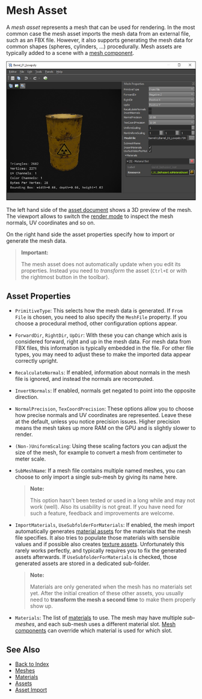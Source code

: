 # Mesh Asset

A *mesh asset* represents a mesh that can be used for rendering. In the most common case the mesh asset imports the mesh data from an external file, such as an FBX file. However, it also supports generating the mesh data for common shapes (spheres, cylinders, ...) procedurally. Mesh assets are typically added to a scene with a [mesh component](mesh-component.md).

![Mesh Asset](media/mesh-asset.jpg)

The left hand side of the [asset document](../../assets/assets-overview.md) shows a 3D preview of the mesh. The viewport allows to switch the [render mode](../../editor/editor-views.md#render-modes) to inspect the mesh normals, UV coordinates and so on.

On the right hand side the asset properties specify how to import or generate the mesh data.

> **Important:**
>
> The mesh asset does not automatically update when you edit its properties. Instead you need to *transform* the asset (`Ctrl+E` or with the rightmost button in the toolbar).

## Asset Properties

* `PrimitiveType`: This selects how the mesh data is generated. If `From File` is chosen, you need to also specify the `MeshFile` property. If you choose a procedural method, other configuration options appear.

* `ForwardDir`, `RightDir`, `UpDir`: With these you can change which axis is considered forward, right and up in the mesh data. For  mesh data from FBX files, this information is typically embedded in the file. For other file types, you may need to adjust these to make the imported data appear correctly upright.

* `RecalculateNormals`: If enabled, information about normals in the mesh file is ignored, and instead the normals are recomputed.

* `InvertNormals`: If enabled, normals get negated to point into the opposite direction.

* `NormalPrecision`, `TexCoordPrecision`: These options allow you to choose how precise normals and UV coordinates are represented. Leave these at the default, unless you notice precision issues. Higher precision means the mesh takes up more RAM on the GPU and is slightly slower to render.

* `(Non-)UniformScaling`: Using these scaling factors you can adjust the size of the mesh, for example to convert a mesh from centimeter to meter scale.

* `SubMeshName`: If a mesh file contains multiple named meshes, you can choose to only import a single sub-mesh by giving its name here.

  > **Note:**
  >
  > This option hasn't been tested or used in a long while and may not work (well). Also its usability is not great. If you have need for such a feature, feedback and improvements are welcome.

* `ImportMaterials`, `UseSubfolderForMaterials`: If enabled, the mesh import automatically generates [material assets](../../materials/materials-overview.md) for the materials that the mesh file specifies. It also tries to populate those materials with sensible values and if possible also creates [texture assets](../textures-overview.md). Unfortunately this rarely works perfectly, and typically requires you to fix the generated assets afterwards. If `UseSubfolderForMaterials` is checked, those generated assets are stored in a dedicated sub-folder.

  > **Note:**
  >
  > Materials are only generated when the mesh has no materials set yet. After the initial creation of these other assets, you usually need to **transform the mesh a second time** to make them properly show up.

* `Materials`: The list of [materials](../../materials/materials-overview.md) to use. The mesh may have multiple *sub-meshes*, and each sub-mesh uses a different material slot. [Mesh components](mesh-component.md) can override which material is used for which slot.

## See Also

* [Back to Index](../../index.md)
* [Meshes](meshes-overview.md)
* [Materials](../../materials/materials-overview.md)
* [Assets](../../assets/assets-overview.md)
* [Asset Import](../../assets/import-assets.md)
